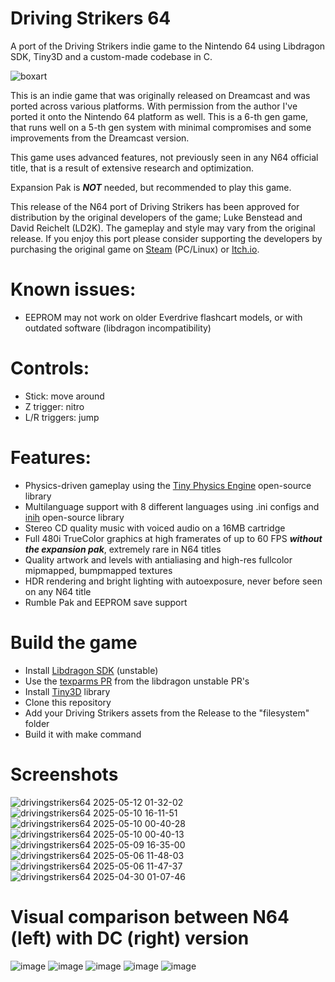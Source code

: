 # Driving Strikers 64
A port of the Driving Strikers indie game to the Nintendo 64 using Libdragon SDK, Tiny3D and a custom-made codebase in C.

![boxart](https://github.com/user-attachments/assets/a9567dbd-5887-4077-9705-ca01d82db943)

This is an indie game that was originally released on Dreamcast and was ported across various platforms. With permission from the author I've ported it onto the Nintendo 64 platform as well.
This is a 6-th gen game, that runs well on a 5-th gen system with minimal compromises and some improvements from the Dreamcast version.

This game uses advanced features, not previously seen in any N64 official title, that is a result of extensive research and optimization.

Expansion Pak is ___NOT___ needed, but recommended to play this game.

This release of the N64 port of Driving Strikers has been approved for distribution by the original developers of the game; Luke Benstead and David Reichelt (LD2K). The gameplay and style may vary from the original release. If you enjoy this port please consider supporting the developers by purchasing the original game on [Steam](https://store.steampowered.com/app/2384430/Driving_Strikers/) (PC/Linux) or [Itch.io](https://reality-jump.itch.io/driving-strikers).

# Known issues:
- EEPROM may not work on older Everdrive flashcart models, or with outdated software (libdragon incompatibility)

# Controls:
- Stick: move around
- Z trigger: nitro
- L/R triggers: jump

# Features:
- Physics-driven gameplay using the [Tiny Physics Engine](https://github.com/ESPboy-edu/ESPboy_tinyphysicsengine) open-source library
- Multilanguage support with 8 different languages using .ini configs and [inih](https://github.com/benhoyt/inih) open-source library
- Stereo CD quality music with voiced audio on a 16MB cartridge
- Full 480i TrueColor graphics at high framerates of up to 60 FPS ___without the expansion pak___, extremely rare in N64 titles
- Quality artwork and levels with antialiasing and high-res fullcolor mipmapped, bumpmapped textures
- HDR rendering and bright lighting with autoexposure, never before seen on any N64 title
- Rumble Pak and EEPROM save support

# Build the game
- Install [Libdragon SDK](https://github.com/DragonMinded/libdragon/tree/unstable) (unstable)
- Use the [texparms PR](https://github.com/DragonMinded/libdragon/pull/667) from the libdragon unstable PR's
- Install [Tiny3D](https://github.com/HailToDodongo/tiny3d/tree/no_light) library
- Clone this repository
- Add your Driving Strikers assets from the Release to the "filesystem" folder
- Build it with make command

# Screenshots

![drivingstrikers64 2025-05-12 01-32-02](https://github.com/user-attachments/assets/ecf9522f-bc18-4e72-a50b-384b89b180b2)
![drivingstrikers64 2025-05-10 16-11-51](https://github.com/user-attachments/assets/29db1ff2-2a90-40e1-8186-97666a1df0ab)
![drivingstrikers64 2025-05-10 00-40-28](https://github.com/user-attachments/assets/77c22f7c-128f-4236-bc38-674b3cc71fe5)
![drivingstrikers64 2025-05-10 00-40-13](https://github.com/user-attachments/assets/17ef8e04-420f-444e-971c-691ea16f2e78)
![drivingstrikers64 2025-05-09 16-35-00](https://github.com/user-attachments/assets/29ac863e-2b88-450e-bd9b-33cc7be8c240)
![drivingstrikers64 2025-05-06 11-48-03](https://github.com/user-attachments/assets/22263558-a7ee-4a37-a985-d111f4401768)
![drivingstrikers64 2025-05-06 11-47-37](https://github.com/user-attachments/assets/769c4fdb-0a27-4bb6-b2ab-78419cca0e37)
![drivingstrikers64 2025-04-30 01-07-46](https://github.com/user-attachments/assets/d8161f4f-937b-401c-ad47-a2efbe1cbe2e)

# Visual comparison between N64 (left) with DC (right) version

![image](https://github.com/user-attachments/assets/6e5c92e9-08d2-48fa-8a41-99df41b86029)
![image](https://github.com/user-attachments/assets/3c6f979f-eb54-44b4-bff4-16a6dc151897)
![image](https://github.com/user-attachments/assets/892c1f4b-818f-4f1d-9d1b-a147288e3bad)
![image](https://github.com/user-attachments/assets/53b9b09f-0a60-4b50-aaa3-3732de8748ca)
![image](https://github.com/user-attachments/assets/ea007ff9-b710-4e11-967a-1c55f5f47e84)

